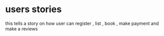 # users stories 
this tells a story on how user can register , list , book , make payment and make a reviews 